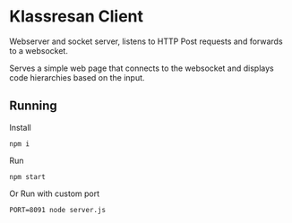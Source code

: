 # Klassresan Client

Webserver and socket server, listens to HTTP Post requests and forwards to a websocket.

Serves a simple web page that connects to the websocket and displays code hierarchies based on the input.

## Running

Install

    npm i

Run

    npm start

Or Run with custom port

    PORT=8091 node server.js

